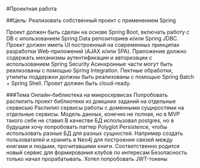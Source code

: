 #Проектная работа

##Цель: 
Реализовать собственный проект с применением Spring

Проект должен быть сделан на основе Spring Boot, включать работу с DB с ипользованием Spring Data репозиториев и/или Spring JDBC.
Проект должен иметь UI построенный на современных принципах разработки Web-приложений (AJAX и/или SPA).
Приложение должно содержать механизмы аутентификации и авторизации с использованием Spring Security
Асинхронные части могут быть реализованы с помощью Spring Integration.
Пектные обработки, утилиты поддержки должны быть реализованы с помощью Spring Batch + Spring Shell.
Проект должен быть cloud-ready.

###Тема
Онлайн-библиотека на микросервисах
Попробовать распилить проект библиотеки из домшних заданий на отдельные сервисыю
Распилил сервисы работы с доменными сущнростями на отдельные сервисы.
Модель данных, конечно не полная, но в MVP такого себе не ставил.В качестве БД использовал postgres, но в будущем хочу 
попробовать паттер Polyglot Persistence, чтобы использовать
разные БД для разных сущностей. Например создать пользоваталей и хранить в Neo4j для построения связей между книгами и людьми,
прочитавшими книги. Соответственно родится новый сервис для формирования клубов по интересам
Безопасность только начал прорабатывать. Хотел попробовать JWT-токены